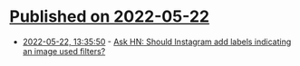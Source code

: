 # [Published on 2022-05-22](index.md)

* [2022-05-22, 13:35:50](https://news.ycombinator.com/item?id=31468033) - [Ask HN: Should Instagram add labels indicating an image used filters?](https://news.ycombinator.com/item?id=31468033)
